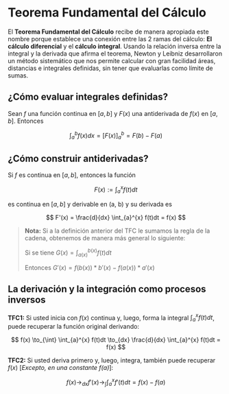 # Teorema Fundamental del Cálculo

El **Teorema Fundamental del Cálculo** recibe de manera apropiada este nombre porque establece una conexión entre las 2 ramas del cálculo: **El cálculo diferencial** y el **cálculo integral**. Usando la relación inversa entre la integral y la derivada que afirma el teorema, Newton y Leibniz desarrollaron un método sistemático que nos permite calcular con gran facilidad áreas, distancias e integrales definidas, sin tener que evaluarlas como límite de sumas.

## ¿Cómo evaluar integrales definidas?

Sean $f$ una función continua en $[a, b]$ y $F(x)$ una antiderivada de $f(x)$ en $[a, b]$. Entonces

$$
\int_{a}^{b} f(x)dx = [F(x)]_{a}^{b} = F(b) - F(a)
$$

## ¿Cómo construir antiderivadas?

Si $f$ es continua en $[a, b]$, entonces la función

$$
F(x) := \int_{a}^{x} f(t)dt
$$

es continua en $[a, b]$ y derivable en (a, b) y su derivada es

$$
F'(x) = \frac{d}{dx} \int_{a}^{x} f(t)dt = f(x)
$$

> **Nota:** Si a la definición anterior del TFC le sumamos la regla de la cadena, obtenemos de manera más general lo siguiente:
> 
> Si se tiene $G(x) = \int_{a(x)}^{b(x)} f(t)dt$
> 
> Entonces $G'(x) = f(b(x))*b'(x) - f(a(x))*a'(x)$

## La derivación y la integración como procesos inversos

**TFC1:** Si usted inicia con $f(x)$ continua y, luego, forma la integral $\int_{a}^{x} f(t)dt$, puede recuperar la función original derivando:

$$
f(x) \to_{\int} \int_{a}^{x} f(t)dt \to_{dx} \frac{d}{dx} \int_{a}^{x} f(t)dt = f(x)
$$

**TFC2:** Si usted deriva primero y, luego, integra, también puede recuperar $f(x)$ [*Excepto, en una constante $f(a)$*]:

$$
f(x) \to_{dx} f'(x) \to_{\int} \int_{a}^{x} f'(t)dt = f(x) - f(a)
$$
